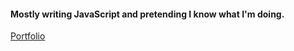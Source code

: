 #### Mostly writing JavaScript and pretending I know what I'm doing. 
<a href="https://anduarte3.github.io/MyPortfolio/#/">Portfolio</a> 

